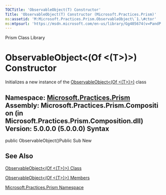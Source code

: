 ```yaml
---
TOCTitle: 'ObservableObject(T) Constructor'
Title: 'ObservableObject(T) Constructor (Microsoft.Practices.Prism)'
ms:assetid: 'M:Microsoft.Practices.Prism.ObservableObject\`1.\#ctor'
ms:mtpsurl: 'https://msdn.microsoft.com/en-us/library/Gg405674(v=PandP.50)'
---
```


Prism Class Library

ObservableObject&lt;(Of &lt;(T&gt;)&gt;) Constructor
====================================================

Initializes a new instance of the [ObservableObject&lt;(Of &lt;(T&gt;)&gt;)](https://msdn.microsoft.com/t:microsoft.practices.prism.observableobject%601) class

**Namespace:** [Microsoft.Practices.Prism](https://msdn.microsoft.com/n:microsoft.practices.prism)
**Assembly:** Microsoft.Practices.Prism.Composition (in Microsoft.Practices.Prism.Composition.dll) Version: 5.0.0.0 (5.0.0.0)
Syntax
------

<span id="syntaxToggle"></span>public ObservableObject()Public Sub New

See Also
--------

<span id="seeAlsoToggle"></span>
[ObservableObject&lt;(Of &lt;(T&gt;)&gt;) Class](https://msdn.microsoft.com/t:microsoft.practices.prism.observableobject%601)

[ObservableObject&lt;(Of &lt;(T&gt;)&gt;) Members](https://msdn.microsoft.com/allmembers.t:microsoft.practices.prism.observableobject%601)

[Microsoft.Practices.Prism Namespace](https://msdn.microsoft.com/n:microsoft.practices.prism)
